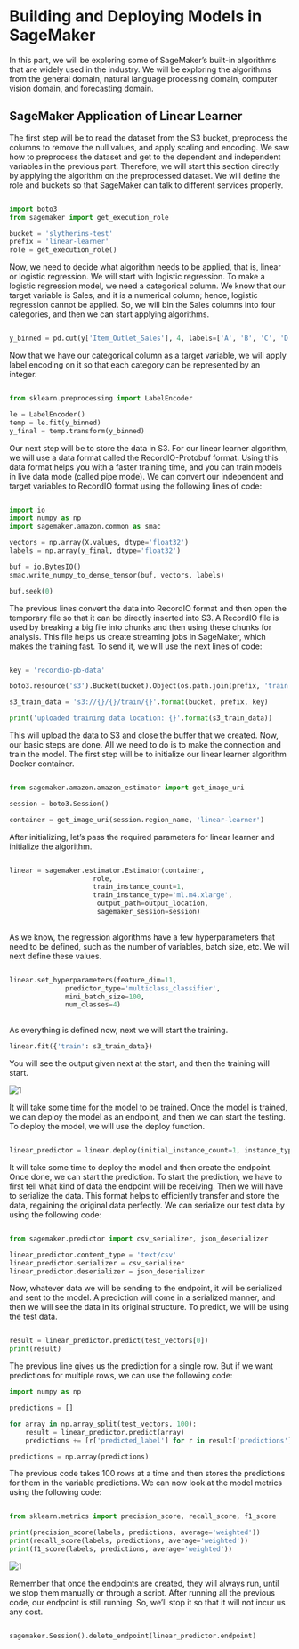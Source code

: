 
# Building and Deploying Models in SageMaker

In this part, we will be exploring some of SageMaker’s built-in algorithms that are widely used in the industry. We will be exploring the algorithms from the general domain, natural language processing domain, computer vision domain, and forecasting domain.


## SageMaker Application of Linear Learner

The first step will be to read the dataset from the S3 bucket, preprocess the columns to remove the null values, and apply scaling and encoding. We saw how to preprocess the dataset and get to the dependent and independent variables in the previous part. Therefore, we will start this section directly by applying the algorithm on the preprocessed dataset. We will define the role and buckets so that SageMaker can talk to different services properly. 


```py

import boto3
from sagemaker import get_execution_role

bucket = 'slytherins-test'
prefix = 'linear-learner'
role = get_execution_role()


```


Now, we need to decide what algorithm needs to be applied, that is, linear or logistic regression. We will start with logistic regression. To make a logistic regression model, we need a categorical column. We know that our target variable is Sales, and it is a numerical column; hence, logistic regression cannot be applied. So, we will bin the Sales columns into four categories, and then we can start applying algorithms.


```py

y_binned = pd.cut(y['Item_Outlet_Sales'], 4, labels=['A', 'B', 'C', 'D'])


```

Now that we have our categorical column as a target variable, we will apply label encoding on it so that each category can be represented by an integer.


```py

from sklearn.preprocessing import LabelEncoder

le = LabelEncoder()
temp = le.fit(y_binned)
y_final = temp.transform(y_binned)

```

Our next step will be to store the data in S3. For our linear learner algorithm, we will use a data format called the RecordIO-Protobuf format. Using this data format helps you with a faster training time, and you can train models in live data mode (called pipe mode). We can convert our independent and target variables to RecordIO format using the following lines of code:


```py

import io
import numpy as np
import sagemaker.amazon.common as smac

vectors = np.array(X.values, dtype='float32')
labels = np.array(y_final, dtype='float32')

buf = io.BytesIO()
smac.write_numpy_to_dense_tensor(buf, vectors, labels)

buf.seek(0)

```

The previous lines convert the data into RecordIO format and then open the temporary file so that it can be directly inserted into S3. A RecordIO file is used by
breaking a big file into chunks and then using these chunks for analysis. This file helps us create streaming jobs in SageMaker, which makes the training fast. To send it, we will use the next lines of code:


```py

key = 'recordio-pb-data'

boto3.resource('s3').Bucket(bucket).Object(os.path.join(prefix, 'train', key)).upload_fileobj(buf)

s3_train_data = 's3://{}/{}/train/{}'.format(bucket, prefix, key)

print('uploaded training data location: {}'.format(s3_train_data))

```


This will upload the data to S3 and close the buffer that we created. Now, our basic steps are done. All we need to do is to make the connection and train the model. The first step will be to initialize our linear learner algorithm Docker container.


```py

from sagemaker.amazon.amazon_estimator import get_image_uri

session = boto3.Session()

container = get_image_uri(session.region_name, 'linear-learner')

```

After initializing, let’s pass the required parameters for linear learner and initialize the algorithm.

```py

linear = sagemaker.estimator.Estimator(container,
                     role,
                     train_instance_count=1,
                     train_instance_type='ml.m4.xlarge',
                      output_path=output_location,
                      sagemaker_session=session)
                      

```

As we know, the regression algorithms have a few hyperparameters that need to be defined, such as the number of variables, batch size, etc. We will next define these values.


```py

linear.set_hyperparameters(feature_dim=11,
              predictor_type='multiclass_classifier',
              mini_batch_size=100,
              num_classes=4)
           
```


As everything is defined now, next we will start the training.

```py
linear.fit({'train': s3_train_data})
```


You will see the output given next at the start, and then the training will start.


![1](https://user-images.githubusercontent.com/23625821/121774888-d71c2680-cb84-11eb-8a96-a63247899018.png)


It will take some time for the model to be trained. Once the model is trained, we can deploy the model as an endpoint, and then we can start the testing. To deploy the model, we will use the deploy function.

```py

linear_predictor = linear.deploy(initial_instance_count=1, instance_type='ml.m4.xlarge')

```


It will take some time to deploy the model and then create the endpoint. Once done, we can start the prediction. To start the prediction, we have to first tell what kind of data the endpoint will be receiving. Then we will have to serialize the data. This format helps to efficiently transfer and store the data, regaining the original data perfectly. We can serialize our test data by using the following code:

```py

from sagemaker.predictor import csv_serializer, json_deserializer

linear_predictor.content_type = 'text/csv'
linear_predictor.serializer = csv_serializer
linear_predictor.deserializer = json_deserializer

```


Now, whatever data we will be sending to the endpoint, it will be serialized and sent to the model. A prediction will come in a serialized manner, and then we will see the data in its original structure. To predict, we will be using the test data.

```py

result = linear_predictor.predict(test_vectors[0])
print(result)

```

The previous line gives us the prediction for a single row. But if we want predictions for multiple rows, we can use the following code:

```py
import numpy as np

predictions = []

for array in np.array_split(test_vectors, 100):
    result = linear_predictor.predict(array)
    predictions += [r['predicted_label'] for r in result['predictions']]

predictions = np.array(predictions)

```


The previous code takes 100 rows at a time and then stores the predictions for them in the variable predictions. We can now look at the model metrics using the following code:

```py

from sklearn.metrics import precision_score, recall_score, f1_score

print(precision_score(labels, predictions, average='weighted'))
print(recall_score(labels, predictions, average='weighted'))
print(f1_score(labels, predictions, average='weighted'))

```

![1](https://user-images.githubusercontent.com/23625821/121775080-b99b8c80-cb85-11eb-9d7f-54e442f96f27.png)



Remember that once the endpoints are created, they will always run, until we stop them manually or through a script. After running all the previous code, our endpoint is still running. So, we’ll stop it so that it will not incur us any cost.

```py

sagemaker.Session().delete_endpoint(linear_predictor.endpoint)

```


